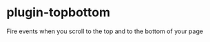 plugin-topbottom
================

Fire events when you scroll to the top and to the bottom of your page